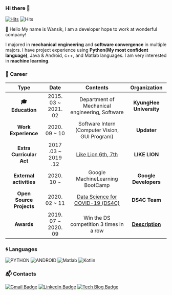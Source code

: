 ### Hi there 👋

<!--
**wansook0316/wansook0316** is a ✨ _special_ ✨ repository because its `README.md` (this file) appears on your GitHub profile.

Here are some ideas to get you started:

- 🔭 I’m currently working on ...
- 🌱 I’m currently learning ...
- 👯 I’m looking to collaborate on ...
- 🤔 I’m looking for help with ...
- 💬 Ask me about ...
- 📫 How to reach me: ...
- 😄 Pronouns: ...
- ⚡ Fun fact: ...
-->


[![Hits](https://hits.seeyoufarm.com/api/count/incr/badge.svg?url=https%3A%2F%2Fgithub.com%2Fharimkang)](https://hits.seeyoufarm.com) ![Hits](https://img.shields.io/github/followers/wansook0316?label=Follow)

:wave: Hello My name is Wansik, I am a developer hope to work at wonderful company!

I majored in **mechanical engineering** and **software convergence** in multiple majors. I have project experience using **Python(My most confident language)**, Java & Android, c++, and Matlab languages. I am very interested in **machine learning**.

### :purple_heart: Career

| **Type** | **Date** | **Contents** | **Organization** |
|:--------:|:--------:|:--------:|:--------:|
| **:mortar_board: Education** | 2015. 03 ~ 2021. 02 | Department of Mechanical engineering, Software | **KyungHee University** |
| **Work Experience** | 2020. 09 ~ 10 | Software Intern (Computer Vision, GUI Program) | **Updater** |
| **Extra Curricular Act** | 2017 .03 ~ 2019 .12 | [Like Lion 6th, 7th](https://likelion.net/) | **LIKE LION** |
| **External activities** | 2020. 10 ~ | Google MachineLearning BootCamp | **Google Developers** |
| **Open Source Projects** | 2020. 02 ~ 11 | [Data Science for COVID-19 (DS4C)](https://wansook0316.github.io/cv/projects/2020/02/01/Data-Science-for-COVID-19(DS4C).html) | **DS4C Team** |
| **Awards** | 2019. 07 ~ 2020. 09 | Win the DS competition 3 times in a row | **[Description](https://wansook0316.github.io/about/)** |


### :cyclone: Languages
![PYTHON](https://img.shields.io/badge/PYTHON-%E2%98%85%E2%98%85%E2%98%85%E2%98%85%E2%98%86-0696D7?style=plastic&logo=Python&logoColor=white) ![ANDROID](https://img.shields.io/badge/JAVA%20&%20ANDROID-%E2%98%85%E2%98%85%E2%98%85%E2%98%86%E2%98%86-3DDC84?style=plastic&logo=android&logoColor=white)  ![Matlab](https://img.shields.io/badge/Matlab-%E2%98%85%E2%98%85%E2%98%86%E2%98%86%E2%98%86-0076A8?style=plastic&logo=mathworks&logoColor=white) ![Kotlin](https://img.shields.io/badge/Kotlin-%E2%98%85%E2%98%85%E2%98%86%E2%98%86%E2%98%86-0095D5?style=plastic&logo=kotlin&logoColor=white)

### :mailbox_with_mail: Contacts
[![Gmail Badge](https://img.shields.io/badge/Gmail-d14836?style=flat-square&logo=Gmail&logoColor=white&link=mailto:wansook0316@gmail.com)](mailto:harimkang4422@gmail.com) [![Linkedin Badge](https://img.shields.io/badge/-LinkedIn-blue?style=flat-square&logo=Linkedin&logoColor=white&link=https://www.linkedin.com/in/wansik-choi-b065881aa)](https://www.linkedin.com/in/wansik-choi-b065881aa) [![Tech Blog Badge](http://img.shields.io/badge/-Tech%20blog-black?style=flat-square&logo=github&link=https://wansook0316.github.io/)](https://wansook0316.github.io/)
